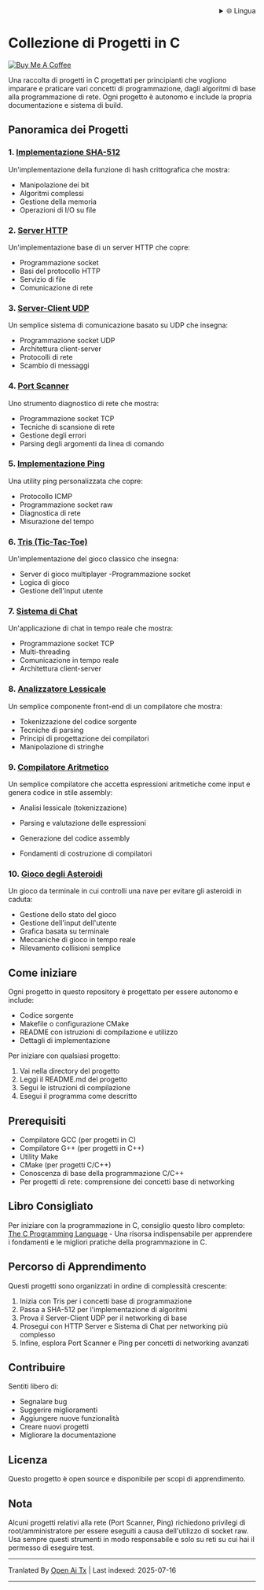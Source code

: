 <div align="right">
  <details>
    <summary >🌐 Lingua</summary>
    <div>
      <div align="center">
        <a href="https://openaitx.github.io/view.html?user=dexter-xD&project=project-box&lang=en">English</a>
        | <a href="https://openaitx.github.io/view.html?user=dexter-xD&project=project-box&lang=zh-CN">简体中文</a>
        | <a href="https://openaitx.github.io/view.html?user=dexter-xD&project=project-box&lang=zh-TW">繁體中文</a>
        | <a href="https://openaitx.github.io/view.html?user=dexter-xD&project=project-box&lang=ja">日本語</a>
        | <a href="https://openaitx.github.io/view.html?user=dexter-xD&project=project-box&lang=ko">한국어</a>
        | <a href="https://openaitx.github.io/view.html?user=dexter-xD&project=project-box&lang=hi">हिन्दी</a>
        | <a href="https://openaitx.github.io/view.html?user=dexter-xD&project=project-box&lang=th">ไทย</a>
        | <a href="https://openaitx.github.io/view.html?user=dexter-xD&project=project-box&lang=fr">Français</a>
        | <a href="https://openaitx.github.io/view.html?user=dexter-xD&project=project-box&lang=de">Deutsch</a>
        | <a href="https://openaitx.github.io/view.html?user=dexter-xD&project=project-box&lang=es">Español</a>
        | <a href="https://openaitx.github.io/view.html?user=dexter-xD&project=project-box&lang=it">Italiano</a>
        | <a href="https://openaitx.github.io/view.html?user=dexter-xD&project=project-box&lang=ru">Русский</a>
        | <a href="https://openaitx.github.io/view.html?user=dexter-xD&project=project-box&lang=pt">Português</a>
        | <a href="https://openaitx.github.io/view.html?user=dexter-xD&project=project-box&lang=nl">Nederlands</a>
        | <a href="https://openaitx.github.io/view.html?user=dexter-xD&project=project-box&lang=pl">Polski</a>
        | <a href="https://openaitx.github.io/view.html?user=dexter-xD&project=project-box&lang=ar">العربية</a>
        | <a href="https://openaitx.github.io/view.html?user=dexter-xD&project=project-box&lang=fa">فارسی</a>
        | <a href="https://openaitx.github.io/view.html?user=dexter-xD&project=project-box&lang=tr">Türkçe</a>
        | <a href="https://openaitx.github.io/view.html?user=dexter-xD&project=project-box&lang=vi">Tiếng Việt</a>
        | <a href="https://openaitx.github.io/view.html?user=dexter-xD&project=project-box&lang=id">Bahasa Indonesia</a>
      </div>
    </div>
  </details>
</div>

# Collezione di Progetti in C

[![Buy Me A Coffee](https://www.buymeacoffee.com/assets/img/custom_images/orange_img.png)](https://buymeacoffee.com/trish07)

Una raccolta di progetti in C progettati per principianti che vogliono imparare e praticare vari concetti di programmazione, dagli algoritmi di base alla programmazione di rete. Ogni progetto è autonomo e include la propria documentazione e sistema di build.

## Panoramica dei Progetti

### 1. [Implementazione SHA-512](SHA-512/)
Un'implementazione della funzione di hash crittografica che mostra:
- Manipolazione dei bit
- Algoritmi complessi
- Gestione della memoria
- Operazioni di I/O su file

### 2. [Server HTTP](http-server/)
Un'implementazione base di un server HTTP che copre:
- Programmazione socket
- Basi del protocollo HTTP
- Servizio di file
- Comunicazione di rete

### 3. [Server-Client UDP](udp-server-client/)
Un semplice sistema di comunicazione basato su UDP che insegna:
- Programmazione socket UDP
- Architettura client-server
- Protocolli di rete
- Scambio di messaggi

### 4. [Port Scanner](port-scanner/)
Uno strumento diagnostico di rete che mostra:
- Programmazione socket TCP
- Tecniche di scansione di rete
- Gestione degli errori
- Parsing degli argomenti da linea di comando

### 5. [Implementazione Ping](ping/)
Una utility ping personalizzata che copre:
- Protocollo ICMP
- Programmazione socket raw
- Diagnostica di rete
- Misurazione del tempo

### 6. [Tris (Tic-Tac-Toe)](tic-tac-toe/)
Un'implementazione del gioco classico che insegna:
- Server di gioco multiplayer 
-Programmazione socket
- Logica di gioco
- Gestione dell'input utente

### 7. [Sistema di Chat](chat-system/)
Un'applicazione di chat in tempo reale che mostra:
- Programmazione socket TCP
- Multi-threading
- Comunicazione in tempo reale
- Architettura client-server

### 8. [Analizzatore Lessicale](lexical-analyser/)
Un semplice componente front-end di un compilatore che mostra:
- Tokenizzazione del codice sorgente
- Tecniche di parsing
- Principi di progettazione dei compilatori
- Manipolazione di stringhe

### 9. [Compilatore Aritmetico](arithmetic-compiler/)
Un semplice compilatore che accetta espressioni aritmetiche come input e genera codice in stile assembly:
- Analisi lessicale (tokenizzazione)
- Parsing e valutazione delle espressioni
- Generazione del codice assembly

- Fondamenti di costruzione di compilatori

### 10. [Gioco degli Asteroidi](asteroid-game/)
Un gioco da terminale in cui controlli una nave per evitare gli asteroidi in caduta:

- Gestione dello stato del gioco
- Gestione dell'input dell'utente
- Grafica basata su terminale
- Meccaniche di gioco in tempo reale
- Rilevamento collisioni semplice

## Come iniziare

Ogni progetto in questo repository è progettato per essere autonomo e include:
- Codice sorgente
- Makefile o configurazione CMake
- README con istruzioni di compilazione e utilizzo
- Dettagli di implementazione

Per iniziare con qualsiasi progetto:
1. Vai nella directory del progetto
2. Leggi il README.md del progetto
3. Segui le istruzioni di compilazione
4. Esegui il programma come descritto

## Prerequisiti

- Compilatore GCC (per progetti in C)
- Compilatore G++ (per progetti in C++)
- Utility Make
- CMake (per progetti C/C++)
- Conoscenza di base della programmazione C/C++
- Per progetti di rete: comprensione dei concetti base di networking

## Libro Consigliato

Per iniziare con la programmazione in C, consiglio questo libro completo:
[The C Programming Language](https://amzn.to/3F2Y1Zl) - Una risorsa indispensabile per apprendere i fondamenti e le migliori pratiche della programmazione in C.

## Percorso di Apprendimento

Questi progetti sono organizzati in ordine di complessità crescente:

1. Inizia con Tris per i concetti base di programmazione
2. Passa a SHA-512 per l'implementazione di algoritmi
3. Prova il Server-Client UDP per il networking di base
4. Prosegui con HTTP Server e Sistema di Chat per networking più complesso
5. Infine, esplora Port Scanner e Ping per concetti di networking avanzati

## Contribuire

Sentiti libero di:
- Segnalare bug
- Suggerire miglioramenti
- Aggiungere nuove funzionalità
- Creare nuovi progetti
- Migliorare la documentazione

## Licenza

Questo progetto è open source e disponibile per scopi di apprendimento.

## Nota

Alcuni progetti relativi alla rete (Port Scanner, Ping) richiedono privilegi di root/amministratore per essere eseguiti a causa dell'utilizzo di socket raw. Usa sempre questi strumenti in modo responsabile e solo su reti su cui hai il permesso di eseguire test.


---

Tranlated By [Open Ai Tx](https://github.com/OpenAiTx/OpenAiTx) | Last indexed: 2025-07-16

---